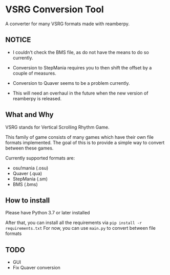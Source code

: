 # VSRG Conversion Tool
A converter for many VSRG formats made with reamberpy.

## NOTICE
- I couldn't check the BMS file, as do not have the means to do so currently.
- Conversion to StepMania requires you to then shift the offset by a couple of measures.
- Conversion to Quaver seems to be a problem currently. 
  
- This will need an overhaul in the future when the new version of reamberpy is released.

## What and Why
VSRG stands for Vertical Scrolling Rhythm Game. 

This family of game consists of many games which have their own file formats implemented.
The goal of this is to provide a simple way to convert between these games.

Currently supported formats are:
- osu!mania (.osu)
- Quaver (.qua)
- StepMania (.sm)
- BMS (.bms)

## How to install
Please have Python 3.7 or later installed

After that, you can install all the requirements via `pip install -r requirements.txt`
For now, you can use `main.py` to convert between file formats

## TODO
- GUI
- Fix Quaver conversion